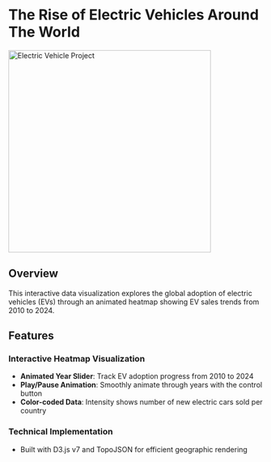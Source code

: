 # The Rise of Electric Vehicles Around The World

<img src="https://github.com/amiraraina/website/blob/main/Project/EV1.png" alt="Electric Vehicle Project" width="400">

## Overview
This interactive data visualization explores the global adoption of electric vehicles (EVs) through an animated heatmap showing EV sales trends from 2010 to 2024.

## Features

### Interactive Heatmap Visualization
- **Animated Year Slider**: Track EV adoption progress from 2010 to 2024
- **Play/Pause Animation**: Smoothly animate through years with the control button
- **Color-coded Data**: Intensity shows number of new electric cars sold per country

### Technical Implementation
- Built with D3.js v7 and TopoJSON for efficient geographic rendering
